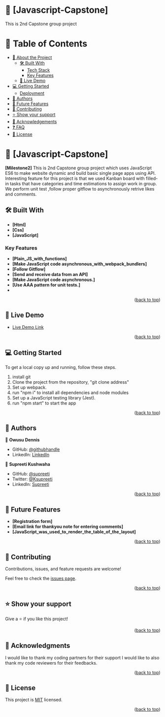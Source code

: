# 📖 [Javascript-Capstone] <a name="about-project"></a>
This is 2nd Capstone group project

# 📗 Table of Contents

- [📖 About the Project](#about-project)
  - [🛠 Built With](#built-with)
    - [Tech Stack](#tech-stack)
    - [Key Features](#key-features)
  - [🚀 Live Demo](#live-demo)
- [💻 Getting Started](#getting-started)
  - [Deployment](#triangular_flag_on_post-deployment)
- [👥 Authors](#authors)
- [🔭 Future Features](#future-features)
- [🤝 Contributing](#contributing)
- [⭐️ Show your support](#support)
- [🙏 Acknowledgements](#acknowledgements)
- [❓ FAQ](#faq)
- [📝 License](#license)

<!-- PROJECT DESCRIPTION -->

# 📖 [Javascript-Capstone] <a name="about-project"></a>

**[Milestone2]** This is 2nd Capstone group project which uses JavaScript ES6 to make website dynamic and build basic single page apps using API. Interesting feature for this project is that we used Kanban board with filled-in tasks that have categories and time estimations to assign work in group.
We perform unit test ,follow proper gitflow to asynchronously retrive likes and comments.

## 🛠 Built With <a name="built-with"></a>
- **[Html]**
- **[Css]**
- **[JavaScript]**

<!-- Features -->

### Key Features <a name="key-features"></a>

- **[Plain_JS_with_functions]**
- **[Make JavaScript code asynchronous_with_webpack_bundlers]**
- **[Follow Gitflow]**
- **[Send and receive data from an API]**
- **[Make JavaScript code asynchronous.]**
- **[Use AAA pattern for unit tests.]**
- 
<p align="right">(<a href="#readme-top">back to top</a>)</p>

<!-- LIVE DEMO -->

## 🚀 Live Demo <a name="live-demo"></a>

- [Live Demo Link](https://drive.google.com/file/d/1hJ41FHF8v6xQ1_PvGJ6GbVki0N71BIIH/view)

<p align="right">(<a href="#readme-top">back to top</a>)</p>

<!-- GETTING STARTED -->

## 💻 Getting Started <a name="getting-started"></a>


To get a local copy up and running, follow these steps.
1. install git 
2. Clone the project from the repository, "git clone address"
3. Set up webpack.
4. run "npm i" to install all dependencies and node modules
5. Set up a JavaScript testing library (Jest).
6. run "npm start" to start the app

<p align="right">(<a href="#readme-top">back to top</a>)</p>

<!-- AUTHORS -->

## 👥 Authors <a name="authors"></a>

👤 **Owusu Dennis**

- GitHub: [@githubhandle](https://github.com/til2to)
- LinkedIn: [LinkedIn](https://www.linkedin.com/in/dennis-owusu-835888206/)

👤 **Supreeti Kushwaha**

- GitHub: [@supreeti](https://github.com/supreeti)
- Twitter: [@Ksupreeti](https://twitter.com/Ksupreeti)
- LinkedIn: [Supreeti](https://www.linkedin.com/in/supreeti-kushwaha-23336232/)


<p align="right">(<a href="#readme-top">back to top</a>)</p>

<!-- FUTURE FEATURES -->

## 🔭 Future Features <a name="future-features"></a>

- **[Registration form]**
- **[Email link for thankyou note for entering comments]**
- **[JavaScript_was_used_to_render_the_table_of_the_layout]**

<p align="right">(<a href="#readme-top">back to top</a>)</p>

<!-- CONTRIBUTING -->

## 🤝 Contributing <a name="contributing"></a>

Contributions, issues, and feature requests are welcome!

Feel free to check the [issues page](https://github.com/til2to/javascript-capstone/issues).

<p align="right">(<a href="#readme-top">back to top</a>)</p>

<!-- SUPPORT -->

## ⭐️ Show your support <a name="support"></a>

Give a ⭐️ if you like this project!

<p align="right">(<a href="#readme-top">back to top</a>)</p>

<!-- ACKNOWLEDGEMENTS -->

## 🙏 Acknowledgments <a name="acknowledgements"></a>

I would like to thank my coding partners for their support
I would like to also thank my code reviewers for their feedbacks.

<p align="right">(<a href="#readme-top">back to top</a>)</p>

<!-- LICENSE -->

## 📝 License <a name="license"></a>

This project is [MIT](https://github.com/til2to/javascript-capstone/blob/main/LICENSE) licensed.

<p align="right">(<a href="#readme-top">back to top</a>)</p>
